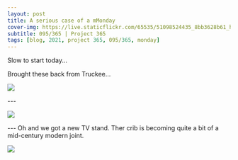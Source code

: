 ```yaml
---
layout: post
title: A serious case of a mMonday
cover-img: https://live.staticflickr.com/65535/51098524435_8bb3628b61_h.jpg
subtitle: 095/365 | Project 365
tags: [blog, 2021, project 365, 095/365, monday]
---
```

<style>
  .intro-header.big-img {
    background-position:center 
  }
</style>
Slow to start today...

Brought these back from Truckee... 
<p class="post-img-wrap">
  <img src="https://live.staticflickr.com/65535/51097845563_13b4623a8c_h.jpg">
</p>
---
<p class="post-img-wrap">
  <img src="https://live.staticflickr.com/65535/51096451923_c0dbabf8c8_h.jpg">
</p>
---
Oh and we got a new TV stand. Ther crib is becoming quite a bit of a mid-century modern joint.
<p class="post-img-wrap">
  <img src="https://live.staticflickr.com/65535/51096713355_8caa085ee3_h.jpg">
</p>
